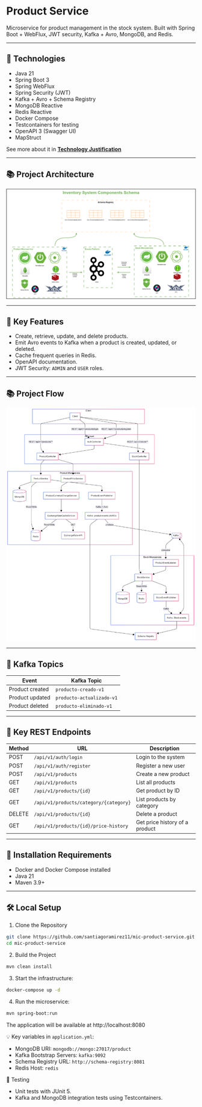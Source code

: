 # Product Service

Microservice for product management in the stock system. Built with Spring Boot + WebFlux, JWT security, Kafka + Avro, MongoDB, and Redis.

---

## 🔄 Technologies

- Java 21
- Spring Boot 3
- Spring WebFlux
- Spring Security (JWT)
- Kafka + Avro + Schema Registry
- MongoDB Reactive
- Redis Reactive
- Docker Compose
- Testcontainers for testing
- OpenAPI 3 (Swagger UI)
- MapStruct

See more about it in **[Technology Justification](docs/technologies.md)**

---

## 📚 Project Architecture
<img src="docs/architecture/ArchitectureComponent.png" alt="Component">

---

## 🚀 Key Features

- Create, retrieve, update, and delete products.
- Emit Avro events to Kafka when a product is created, updated, or deleted.
- Cache frequent queries in Redis.
- OpenAPI documentation.
- JWT Security: `ADMIN` and `USER` roles.

---

## 📚 Project Flow
<img src="docs/architecture/Flow.png" alt="Flow">

---

## 🐘 Kafka Topics

| Event                          | Kafka Topic                 |
|--------------------------------|-----------------------------|
| Product created                | `producto-creado-v1`        |
| Product updated                | `producto-actualizado-v1`   |
| Product deleted                | `producto-eliminado-v1`     |

---
## 🔗 Key REST Endpoints

| Method | URL                                    | Description                          |
|--------|----------------------------------------|--------------------------------------|
| POST   | `/api/v1/auth/login`                   | Login to the system                  |
| POST   | `/api/v1/auth/register`                | Register a new user                  |
| POST   | `/api/v1/products`                     | Create a new product                 |
| GET    | `/api/v1/products`                     | List all products                    |
| GET    | `/api/v1/products/{id}`                | Get product by ID                    |
| GET    | `/api/v1/products/category/{category}` | List products by category            |
| DELETE | `/api/v1/products/{id}`                | Delete a product                     |
| GET    | `/api/v1/products/{id}/price-history`  | Get price history of a product       |

---

## 📆 Installation Requirements

- Docker and Docker Compose installed
- Java 21
- Maven 3.9+

---

## 🛠️ Local Setup

1. Clone the Repository
```bash
git clone https://github.com/santiagoramirez11/mic-product-service.git
cd mic-product-service
```

2. Build the Project
```bash
mvn clean install
```

3. Start the infrastructure:

```bash
docker-compose up -d
```

4. Run the microservice:

```bash
mvn spring-boot:run
```

The application will be available at http://localhost:8080

💡 Key variables in `application.yml`:
- MongoDB URI: `mongodb://mongo:27017/product`
- Kafka Bootstrap Servers: `kafka:9092`
- Schema Registry URL: `http://schema-registry:8081`
- Redis Host: `redis`

🧪 Testing
- Unit tests with JUnit 5.
- Kafka and MongoDB integration tests using Testcontainers.